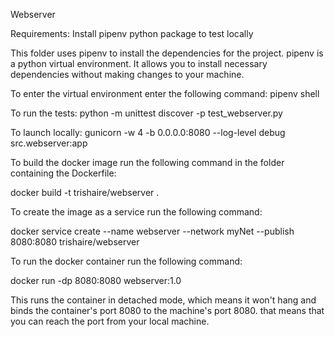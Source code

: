 Webserver

Requirements:
  Install pipenv python package to test locally

  This folder uses pipenv to install the dependencies for the project.
  pipenv is a python virtual environment. It allows you to install necessary
  dependencies without making changes to your machine.

  To enter the virtual environment enter the following command:
    pipenv shell

  To run the tests:
    python -m unittest discover -p test_webserver.py

  To launch locally:
    gunicorn -w 4 -b 0.0.0.0:8080 --log-level debug src.webserver:app



To build the docker image run the following command in the folder containing the Dockerfile:

  docker build -t trishaire/webserver .

To create the image as a service run the following command:

  docker service create --name webserver --network myNet --publish 8080:8080 trishaire/webserver

To run the docker container run the following command:

  docker run -dp 8080:8080 webserver:1.0

  This runs the container in detached mode, which means it won't hang
  and binds the container's port 8080 to the machine's port 8080.
  that means that you can reach the port from your local machine.
